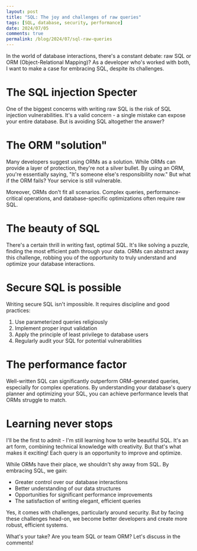 ```yaml
---
layout: post
title: "SQL: The joy and challenges of raw queries"
tags: [SQL, database, security, performance]
date: 2024/07/05
comments: true
permalink: /blog/2024/07/sql-raw-queries
---
```


In the world of database interactions, there's a constant debate: raw SQL or ORM (Object-Relational Mapping)? As a developer who's worked with both, I want to make a case for embracing SQL, despite its challenges.

# The SQL injection Specter

One of the biggest concerns with writing raw SQL is the risk of SQL injection vulnerabilities. It's a valid concern - a single mistake can expose your entire database. But is avoiding SQL altogether the answer?

# The ORM "solution"

Many developers suggest using ORMs as a solution. While ORMs can provide a layer of protection, they're not a silver bullet. By using an ORM, you're essentially saying, "It's someone else's responsibility now." But what if the ORM fails? Your service is still vulnerable.

Moreover, ORMs don't fit all scenarios. Complex queries, performance-critical operations, and database-specific optimizations often require raw SQL.

# The beauty of SQL

There's a certain thrill in writing fast, optimal SQL. It's like solving a puzzle, finding the most efficient path through your data. ORMs can abstract away this challenge, robbing you of the opportunity to truly understand and optimize your database interactions.

# Secure SQL is possible

Writing secure SQL isn't impossible. It requires discipline and good practices:

1. Use parameterized queries religiously
2. Implement proper input validation
3. Apply the principle of least privilege to database users
4. Regularly audit your SQL for potential vulnerabilities

# The performance factor

Well-written SQL can significantly outperform ORM-generated queries, especially for complex operations. By understanding your database's query planner and optimizing your SQL, you can achieve performance levels that ORMs struggle to match.

# Learning never stops

I'll be the first to admit - I'm still learning how to write beautiful SQL. It's an art form, combining technical knowledge with creativity. But that's what makes it exciting! Each query is an opportunity to improve and optimize.

While ORMs have their place, we shouldn't shy away from SQL. By embracing SQL, we gain:

- Greater control over our database interactions
- Better understanding of our data structures
- Opportunities for significant performance improvements
- The satisfaction of writing elegant, efficient queries

Yes, it comes with challenges, particularly around security. But by facing these challenges head-on, we become better developers and create more robust, efficient systems.

What's your take? Are you team SQL or team ORM? Let's discuss in the comments!
